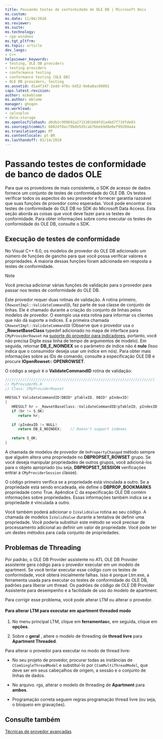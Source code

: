```yaml
---
title: Passando testes de conformidade do OLE DB | Microsoft Docs
ms.custom: 
ms.date: 11/04/2016
ms.reviewer: 
ms.suite: 
ms.technology:
- cpp-windows
ms.tgt_pltfrm: 
ms.topic: article
dev_langs:
- C++
helpviewer_keywords:
- testing, OLE DB providers
- testing providers
- conformance testing
- conformance testing [OLE DB]
- OLE DB providers, testing
ms.assetid: d1a4f147-2edd-476c-b452-0e6a0ac09891
caps.latest.revision: 
author: mikeblome
ms.author: mblome
manager: ghogen
ms.workload:
- cplusplus
- data-storage
ms.openlocfilehash: d6db2c999692a2715301b68fd1a4bd7f719fde83
ms.sourcegitcommit: 6002df0ac79bde5d5cab7bbeb9d8e0ef9920da4a
ms.translationtype: MT
ms.contentlocale: pt-BR
ms.lasthandoff: 02/14/2018
---
```

# <a name="passing-ole-db-conformance-tests"></a>Passando testes de conformidade de banco de dados OLE
Para que os provedores de mais consistente, o SDK de acesso de dados fornece um conjunto de testes de conformidade do OLE DB. Os testes verificar todos os aspectos do seu provedor e fornecer garantia razoável que suas funções de provedor como esperadas. Você pode encontrar os testes de conformidade do OLE DB no SDK do Microsoft Data Access. Esta seção aborda as coisas que você deve fazer para os testes de conformidade. Para obter informações sobre como executar os testes de conformidade do OLE DB, consulte o SDK.  
  
## <a name="running-the-conformance-tests"></a>Execução de testes de conformidade  
 No Visual C++ 6.0, os modelos de provedor do OLE DB adicionado um número de funções de gancho para que você possa verificar valores e propriedades. A maioria dessas funções foram adicionada em resposta a testes de conformidade.  
  
> [!NOTE]
>  Você precisa adicionar várias funções de validação para o provedor para passar nos testes de conformidade do OLE DB.  
  
 Este provedor requer duas rotinas de validação. A rotina primeiro, `CRowsetImpl::ValidateCommandID`, faz parte de sua classe de conjunto de linhas. Ele é chamado durante a criação do conjunto de linhas pelos modelos de provedor. O exemplo usa esta rotina para informar os clientes que não dá suporte a índices. É a primeira chamada `CRowsetImpl::ValidateCommandID` (Observe que o provedor usa o **_RowsetBaseClass** typedef adicionado no mapa de interface para `CMyProviderRowset` na [suporte do provedor para indicadores](../../data/oledb/provider-support-for-bookmarks.md), portanto, você não precisa Digite essa linha de tempo de argumentos de modelo). Em seguida, retornar **DB_E_NOINDEX** se o parâmetro de índice não é **nulo** (Isso indica que o consumidor deseja usar um índice em nós). Para obter mais informações sobre as IDs de comando, consulte a especificação OLE DB e procure **IOpenRowset:: OPENROWSET**.  
  
 O código a seguir é o **ValidateCommandID** rotina de validação:  
  
```cpp
/////////////////////////////////////////////////////////////////////  
// MyProviderRS.H  
// Class: CMyProviderRowset   
  
HRESULT ValidateCommandID(DBID* pTableID, DBID* pIndexID)  
{  
   HRESULT hr = _RowsetBaseClass::ValidateCommandID(pTableID, pIndexID);  
   if (hr != S_OK)  
      return hr;  
  
   if (pIndexID != NULL)  
      return DB_E_NOINDEX;    // Doesn't support indexes  
  
   return S_OK;  
}  
```  
  
 A chamada de modelos de provedor de `OnPropertyChanged` método sempre que alguém altera uma propriedade no **DBPROPSET_ROWSET** grupo. Se você deseja manipular propriedades de outros grupos, você adicioná-los para o objeto apropriado (ou seja, **DBPROPSET_SESSION** verificações entrar a `CMyProviderSession` classe).  
  
 O código primeiro verifica se a propriedade está vinculada a outro. Se a propriedade está sendo encadeada, ele define o **DBPROP_BOOKMARKS** propriedade como True. Apêndice C da especificação OLE DB contém informações sobre propriedades. Essas informações também indica se a propriedade é vinculada a outro.  
  
 Você também poderá adicionar o `IsValidValue` rotina ao seu código. A chamada de modelos `IsValidValue` durante a tentativa de definir uma propriedade. Você poderia substituir este método se você precisar de processamento adicional ao definir um valor de propriedade. Você pode ter um destes métodos para cada conjunto de propriedades.  
  
## <a name="threading-issues"></a>Problemas de Threading  
 Por padrão, o OLE DB Provider assistente no ATL OLE DB Provider assistente gera código para o provedor executar em um modelo de apartment. Se você tentar executar esse código com os testes de conformidade, você obterá inicialmente falhas. Isso é porque Ltm.exe, a ferramenta usada para executar os testes de conformidade do OLE DB, padrões para liberar um thread. Os padrões de código de OLE DB Provider Assistente para desempenho e a facilidade de uso do modelo de apartment.  
  
 Para corrigir esse problema, você pode alterar LTM ou alterar o provedor.  
  
#### <a name="to-change-ltm-to-run-in-apartment-threaded-mode"></a>Para alterar LTM para executar em apartment threaded modo  
  
1.  No menu principal LTM, clique em **ferramentas**e, em seguida, clique em **opções**.  
  
2.  Sobre o **geral** , altere o modelo de threading de **thread livre** para **Apartment Threaded**.  
  
 Para alterar o provedor para executar no modo de thread livre:  
  
-   No seu projeto de provedor, procurar todas as instâncias de `CComSingleThreadModel` e substituí-lo por `CComMultiThreadModel`, que deve ser em seus cabeçalhos de origem, a sessão e o conjunto de linhas de dados.  
  
-   No arquivo. rgs, alterar o modelo de threading de **Apartment** para **ambos**.  
  
-   Programação correta seguem regras programação thread livre (ou seja, o bloqueio em gravações).  
  
## <a name="see-also"></a>Consulte também  
 [Técnicas de provedor avançadas](../../data/oledb/advanced-provider-techniques.md)